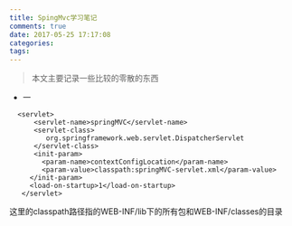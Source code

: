 ```yaml
---
title: SpingMvc学习笔记
comments: true
date: 2017-05-25 17:17:08
categories:
tags:
---
```



>本文主要记录一些比较的零散的东西

+ 一
```
  <servlet>
      <servlet-name>springMVC</servlet-name>
      <servlet-class>
         org.springframework.web.servlet.DispatcherServlet
      </servlet-class>
      <init-param>
     	<param-name>contextConfigLocation</param-name>
     	<param-value>classpath:springMVC-servlet.xml</param-value>
     </init-param>
     <load-on-startup>1</load-on-startup>
   </servlet>

```
这里的classpath路径指的WEB-INF/lib下的所有包和WEB-INF/classes的目录
